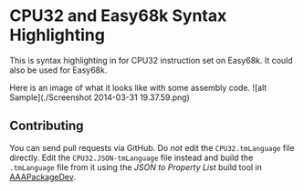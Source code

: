 # CPU32 and Easy68k Syntax Highlighting
This is syntax highlighting in for CPU32 instruction set on Easy68k. It could
also be used for Easy68k.

Here is an image of what it looks like with some assembly code.
![alt Sample](./Screenshot 2014-03-31 19.37.59.png)

## Contributing

You can send pull requests via GitHub. Do *not* edit the
`CPU32.tmLanguage` file directly. Edit the
`CPU32.JSON-tmLanguage` file instead and build the `.tmLanguage` file
from it using the _JSON to Property List_ build tool in
[AAAPackageDev](https://github.com/SublimeText/AAAPackageDev).